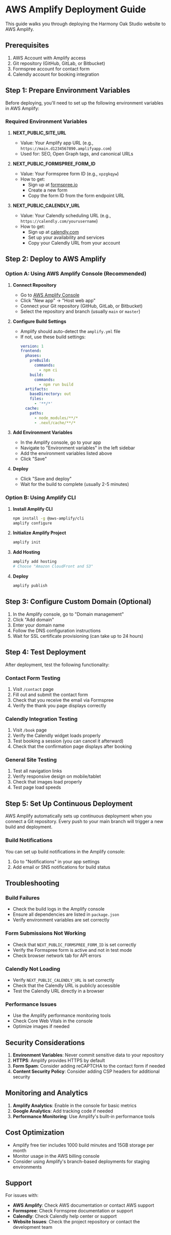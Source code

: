 # AWS Amplify Deployment Guide

This guide walks you through deploying the Harmony Oak Studio website to AWS Amplify.

## Prerequisites

1. AWS Account with Amplify access
2. Git repository (GitHub, GitLab, or Bitbucket)
3. Formspree account for contact form
4. Calendly account for booking integration

## Step 1: Prepare Environment Variables

Before deploying, you'll need to set up the following environment variables in AWS Amplify:

### Required Environment Variables

1. **NEXT_PUBLIC_SITE_URL**
   - Value: Your Amplify app URL (e.g., `https://main.d1234567890.amplifyapp.com`)
   - Used for: SEO, Open Graph tags, and canonical URLs

2. **NEXT_PUBLIC_FORMSPREE_FORM_ID**
   - Value: Your Formspree form ID (e.g., `xpzgkqyw`)
   - How to get: 
     - Sign up at [formspree.io](https://formspree.io)
     - Create a new form
     - Copy the form ID from the form endpoint URL

3. **NEXT_PUBLIC_CALENDLY_URL**
   - Value: Your Calendly scheduling URL (e.g., `https://calendly.com/yourusername`)
   - How to get:
     - Sign up at [calendly.com](https://calendly.com)
     - Set up your availability and services
     - Copy your Calendly URL from your account

## Step 2: Deploy to AWS Amplify

### Option A: Using AWS Amplify Console (Recommended)

1. **Connect Repository**
   - Go to [AWS Amplify Console](https://console.aws.amazon.com/amplify/)
   - Click "New app" → "Host web app"
   - Connect your Git repository (GitHub, GitLab, or Bitbucket)
   - Select the repository and branch (usually `main` or `master`)

2. **Configure Build Settings**
   - Amplify should auto-detect the `amplify.yml` file
   - If not, use these build settings:
     ```yaml
     version: 1
     frontend:
       phases:
         preBuild:
           commands:
             - npm ci
         build:
           commands:
             - npm run build
       artifacts:
         baseDirectory: out
         files:
           - '**/*'
       cache:
         paths:
           - node_modules/**/*
           - .next/cache/**/*
     ```

3. **Add Environment Variables**
   - In the Amplify console, go to your app
   - Navigate to "Environment variables" in the left sidebar
   - Add the environment variables listed above
   - Click "Save"

4. **Deploy**
   - Click "Save and deploy"
   - Wait for the build to complete (usually 2-5 minutes)

### Option B: Using Amplify CLI

1. **Install Amplify CLI**
   ```bash
   npm install -g @aws-amplify/cli
   amplify configure
   ```

2. **Initialize Amplify Project**
   ```bash
   amplify init
   ```

3. **Add Hosting**
   ```bash
   amplify add hosting
   # Choose "Amazon CloudFront and S3"
   ```

4. **Deploy**
   ```bash
   amplify publish
   ```

## Step 3: Configure Custom Domain (Optional)

1. In the Amplify console, go to "Domain management"
2. Click "Add domain"
3. Enter your domain name
4. Follow the DNS configuration instructions
5. Wait for SSL certificate provisioning (can take up to 24 hours)

## Step 4: Test Deployment

After deployment, test the following functionality:

### Contact Form Testing
1. Visit `/contact` page
2. Fill out and submit the contact form
3. Check that you receive the email via Formspree
4. Verify the thank you page displays correctly

### Calendly Integration Testing
1. Visit `/book` page
2. Verify the Calendly widget loads properly
3. Test booking a session (you can cancel it afterward)
4. Check that the confirmation page displays after booking

### General Site Testing
1. Test all navigation links
2. Verify responsive design on mobile/tablet
3. Check that images load properly
4. Test page load speeds

## Step 5: Set Up Continuous Deployment

AWS Amplify automatically sets up continuous deployment when you connect a Git repository. Every push to your main branch will trigger a new build and deployment.

### Build Notifications
You can set up build notifications in the Amplify console:
1. Go to "Notifications" in your app settings
2. Add email or SNS notifications for build status

## Troubleshooting

### Build Failures
- Check the build logs in the Amplify console
- Ensure all dependencies are listed in `package.json`
- Verify environment variables are set correctly

### Form Submissions Not Working
- Check that `NEXT_PUBLIC_FORMSPREE_FORM_ID` is set correctly
- Verify the Formspree form is active and not in test mode
- Check browser network tab for API errors

### Calendly Not Loading
- Verify `NEXT_PUBLIC_CALENDLY_URL` is set correctly
- Check that the Calendly URL is publicly accessible
- Test the Calendly URL directly in a browser

### Performance Issues
- Use the Amplify performance monitoring tools
- Check Core Web Vitals in the console
- Optimize images if needed

## Security Considerations

1. **Environment Variables**: Never commit sensitive data to your repository
2. **HTTPS**: Amplify provides HTTPS by default
3. **Form Spam**: Consider adding reCAPTCHA to the contact form if needed
4. **Content Security Policy**: Consider adding CSP headers for additional security

## Monitoring and Analytics

1. **Amplify Analytics**: Enable in the console for basic metrics
2. **Google Analytics**: Add tracking code if needed
3. **Performance Monitoring**: Use Amplify's built-in performance tools

## Cost Optimization

- Amplify free tier includes 1000 build minutes and 15GB storage per month
- Monitor usage in the AWS billing console
- Consider using Amplify's branch-based deployments for staging environments

## Support

For issues with:
- **AWS Amplify**: Check AWS documentation or contact AWS support
- **Formspree**: Check Formspree documentation or support
- **Calendly**: Check Calendly help center or support
- **Website Issues**: Check the project repository or contact the development team
